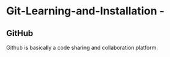 # Git-Learning-and-Installation -
## GitHub
Github is basically a code sharing and collaboration platform.
